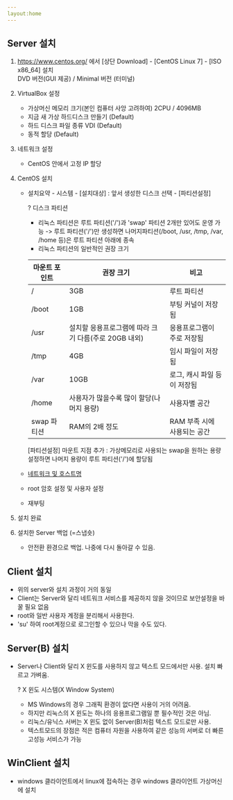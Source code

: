 ```yaml
---
layout:home
---
```


## Server 설치

1. https://www.centos.org/ 에서 [상단 Download] - [CentOS Linux 7] - [ISO x86_64] 설치  
    DVD 버전(GUI 제공) / Minimal 버전 (터미널)
2. VirtualBox 설정
   - 가상머신 메모리 크기(본인 컴퓨터 사앙 고려하여) 2CPU / 4096MB
   - 지금 새 가상 하드디스크 만들기 (Default)
   - 하드 디스크 파일 종류 VDI (Default)
   - 동적 할당 (Default)
3. 네트워크 설정
   - CentOS 안에서 고정 IP 할당
4. CentOS 설치
   - 설치요약 - 시스템 - [설치대상] : 앞서 생성한 디스크 선택 - [파티션설정]

        ? 디스크 파티션
       - 리눅스 파티션은 루트 파티션('/')과 'swap' 파티션 2개만 있어도 운영 가능<h>
           -> 루트 파티션('/')만 생성하면 나머지파티션(/boot, /usr, /tmp, /var, /home 등)은 루트 파티션 아래에 종속

       * 리눅스 파티션의 일반적인 권장 크기  
       
       |마운트 포인트| 권장 크기 | 비고|
       |---|---|---|
       |/|3GB|루트 파티션|
       |/boot|1GB|부팅 커널이 저장됨|
       |/usr|설치할 응용프로그램에 따라 크기 다름(주로 20GB 내외)|응용프로그램이 주로 저장됨|
       |/tmp|4GB|임시 파일이 저장됨|
       |/var|10GB|로그, 캐시 파일 등이 저장됨|
       |/home|사용자가 많을수록 많이 할당(나머지 용량)|사용자별 공간|
       |swap 파티션|RAM의 2배 정도|RAM 부족 시에 사용되는 공간|'

        [파티션설정] 마운트 지점 추가 : 가상메모리로 사용되는 swap을 원하는 용량 설정하면 나머지 용량이 루트 파티션('/')에 할당됨 

   - [네트워크 및 호스트명](켬)
   - root 암호 설정 및 사용자 설정
   - 재부팅
  
5. 설치 완료

6. 설치한 Server 백업 (=스냅숏)
   - 안전환 환경으로 백업. 나중에 다시 돌아갈 수 있음.


## Client 설치
- 위의 server와 설치 과정이 거의 동일
- Client는 Server와 달리 네트워크 서비스를 제공하지 않을 것이므로 보안설정을 바꿀 필요 없음
- root와 일반 사용자 계정을 분리해서 사용한다.
- 'su' 하여 root계정으로 로그인할 수 있으나 막을 수도 있다.

## Server(B) 설치
- Server나 Client와 달리 X 윈도를 사용하지 않고 텍스트 모드에서만 사용. 설치 빠르고 가벼움.

    ? X 윈도 시스템(X Window System)
    - MS Windows의 경우 그래픽 환경이 없다면 사용이 거의 어려움.
    - 하지만 리눅스의 X 윈도는 하나의 응용프로그램일 뿐 필수적인 것은 아님.
    - 리눅스/유닉스 서버는 X 윈도 없이 Server(B)처럼 텍스트 모드로만 사용.
    - 텍스트모드의 장점은 적은 컴퓨터 자원을 사용하여 같은 성능의 서버로 더 빠른 고성능 서비스가 가능


## WinClient 설치
- windows 클라이언트에서 linux에 접속하는 경우 windows 클라이언트 가상머신에 설치
